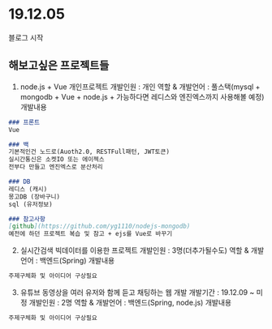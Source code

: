 # 19.12.05
블로그 시작

## 해보고싶은 프로젝트들
1. node.js + Vue 개인프로젝트
개발인원 : 개인
역할 & 개발언어 : 풀스택(mysql + mongodb + Vue + node.js + 가능하다면 레디스와 엔진엑스까지 사용해볼 예정)
개발내용
```markdown
### 프론트
Vue

### 백
기본적인건 노드로(Auoth2.0, RESTFull패턴, JWT토큰)
실시간통신은 소켓IO 또는 에이젝스
전부다 만들고 엔진엑스로 분산처리

### DB
레디스 (캐시)
몽고DB (장바구니)
sql (유저정보)

### 참고사항
[github](https://github.com/yg1110/nodejs-mongodb)
예전에 하던 프로젝트 복습 및 참고 + ejs를 Vue로 바꾸기
```

2. 실시간검색 빅데이터를 이용한 프로젝트
개발인원 : 3명(더추가될수도)
역할 & 개발언어 : 백엔드(Spring)
개발내용
```markdown
주제구체화 및 아이디어 구상필요
```

3. 유튜브 동영상을 여러 유저와 함께 듣고 채팅하는 웹 개발
개발기간 : 19.12.09 ~ 미정
개발인원 : 2명
역할 & 개발언어 : 백엔드(Spring, node.js)
개발내용
```markdown
주제구체화 및 아이디어 구상필요
```
